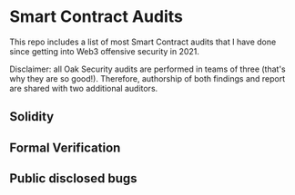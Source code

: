# Smart Contract Audits
This repo includes a list of most Smart Contract audits that I have done since getting into Web3 offensive security in 2021.

Disclaimer: all Oak Security audits are performed in teams of three (that's why they are so good!). Therefore, authorship of both findings and report are shared with two additional auditors.


## Solidity


## Formal Verification


## Public disclosed bugs
